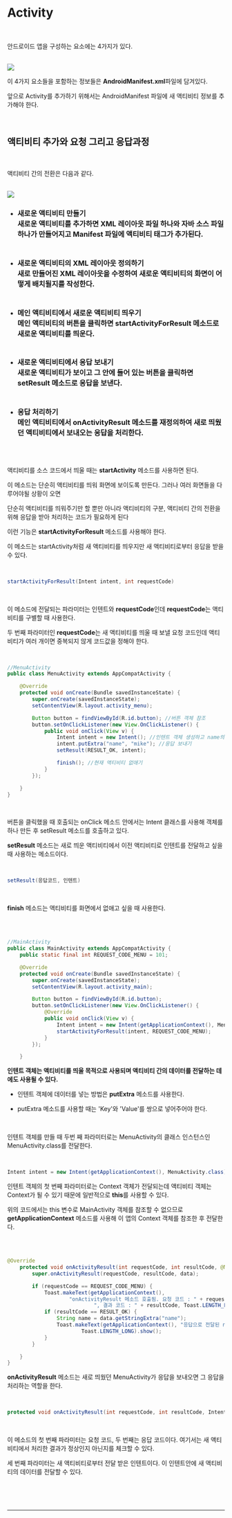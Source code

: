 # Activity

<br>

안드로이드 앱을 구성하는 요소에는 4가지가 있다.

<br>

<img src="./../../img/android_Component.jpg">

<br>

이 4가지 요소들을 포함하는 정보들은 **AndroidManifest.xml**파일에 담겨있다.

앞으로 Activity를 추가하기 위해서는 AndroidManifest 파일에 새 액티비티 정보를 추가해야 한다.

<br>

## 액티비티 추가와 요청 그리고 응답과정

<br>

액티비티 간의 전환은 다음과 같다.

<br>

<img src="./../../img/Activity.jpg">

<br>

-   ### 새로운 액티비티 만들기<br> 새로운 액티비티를 추가하면 XML 레이아웃 파일 하나와 자바 소스 파일 하나가 만들어지고 Manifest 파일에 액티비티 태그가 추가된다. <br> <br>
-   ### 새로운 액티비티의 XML 레이아웃 정의하기<br> 새로 만들어진 XML 레이아웃을 수정하여 새로운 액티비티의 화면이 어떻게 배치될지를 작성한다. <br> <br>
-   ### 메인 액티비티에서 새로운 액티비티 띄우기<br> 메인 액티비티의 버튼을 클릭하면 startActivityForResult 메소드로 새로운 액티비티를 띄운다. <br> <br>
-   ### 새로운 액티비티에서 응답 보내기<br> 새로운 액티비티가 보이고 그 안에 들어 있는 버튼을 클릭하면 setResult 메소드로 응답을 보낸다. <br> <br>
-   ### 응답 처리하기<br> 메인 액티비티에서 onActivityResult 메소드를 재정의하여 새로 띄웠던 액티비티에서 보내오는 응답을 처리한다.

<br>

<br>

액티비티를 소스 코드에서 띄울 때는 **startActivity** 메소드를 사용하면 된다.

이 메소드는 단순히 액티비티를 띄워 화면에 보이도록 만든다. 그러나 여러 화면들을 다루어야될 상황이 오면

단순히 액티비티를 띄워주기만 할 뿐만 아니라 액티비티의 구분, 액티비티 간의 전환을 위해 응답을 받아 처리하는 코드가 필요하게 된다

이런 기능은 **startActivityForResult** 메소드를 사용해야 한다.

이 메소드는 startActivity처럼 새 액티비티를 띄우지만 새 액티비티로부터 응답을 받을 수 있다.

<br>

```java
startActivityForResult(Intent intent, int requestCode)
```

<br>

이 메소드에 전달되는 파라미터는 인텐트와 **requestCode**인데 **requestCode**는 액티비티를 구별할 때 사용한다.

두 번째 파라미터인 **requestCode**는 새 액티비티를 띄울 때 보낼 요청 코드인데 액티비티가 여러 개이면 중복되지 않게 코드값을 정해야 한다.
<br>

<br>

```java
//MenuActivity
public class MenuActivity extends AppCompatActivity {

    @Override
    protected void onCreate(Bundle savedInstanceState) {
        super.onCreate(savedInstanceState);
        setContentView(R.layout.activity_menu);

        Button button = findViewById(R.id.button); //버튼 객체 참조
        button.setOnClickListener(new View.OnClickListener() {
            public void onClick(View v) {
                Intent intent = new Intent(); //인텐트 객체 생성하고 name의 값을 부가 데이터로 넣기
                intent.putExtra("name", "mike"); //응답 보내기
                setResult(RESULT_OK, intent);

                finish(); //현재 액티비티 없애기
            }
        });

    }
}

```

<br>

버튼을 클릭했을 때 호출되는 onClick 메소드 안에서는 Intent 클래스를 사용해 객체를 하나 만든 후 setResult 메소드를 호출하고 있다.

**setResult** 메소드는 새로 띄운 액티비티에서 이전 액티비티로 인텐트를 전달하고 싶을 때 사용하는 메소드이다.

<br>

```java
setResult(응답코드, 인텐트)
```

<br>

**finish** 메소드는 액티비티를 화면에서 없애고 싶을 때 사용한다.

<br>

<br>

```java
//MainActivity
public class MainActivity extends AppCompatActivity {
    public static final int REQUEST_CODE_MENU = 101;

    @Override
    protected void onCreate(Bundle savedInstanceState) {
        super.onCreate(savedInstanceState);
        setContentView(R.layout.activity_main);

        Button button = findViewById(R.id.button);
        button.setOnClickListener(new View.OnClickListener() {
            @Override
            public void onClick(View v) {
                Intent intent = new Intent(getApplicationContext(), MenuActivity.class);
                startActivityForResult(intent, REQUEST_CODE_MENU);
            }
        });

    }
```

**인텐트 객체는 액티비티를 띄울 목적으로 사용되며 액티비티 간의 데이터를 전달하는 데에도 사용될 수 있다.**

-   인텐트 객체에 데이터를 넣는 방법은 **putExtra** 메소드를 사용한다.

-   putExtra 메소드를 사용할 때는 'Key'와 'Value'를 쌍으로 넣어주어야 한다.

<br>

인텐트 객체를 만들 때 두번 째 파라미터로는 MenuActivity의 클래스 인스턴스인 MenuActivity.class를 전달한다.

<br>

```java
Intent intent = new Intent(getApplicationContext(), MenuActivity.class);
```

인텐트 객체의 첫 번째 파라미터로는 Context 객체가 전달되는데 액티비티 객체는 Context가 될 수 있기 때문에 일반적으로 **this**를 사용할 수 있다.

위의 코드에서는 this 변수로 MainActivity 객체를 참조할 수 없으므로 **getApplicationContext** 메소드를 사용해 이 앱의 Context 객체를 참조한 후 전달한다.

<br>

<br>

```java
@Override
    protected void onActivityResult(int requestCode, int resultCode, @Nullable Intent data) {
        super.onActivityResult(requestCode, resultCode, data);

        if (requestCode == REQUEST_CODE_MENU) {
            Toast.makeText(getApplicationContext(),
                    "onActivityResult 메소드 호출됨. 요청 코드 : " + requestCode +
                            ", 결과 코드 : " + resultCode, Toast.LENGTH_LONG).show();
            if (resultCode == RESULT_OK) {
                String name = data.getStringExtra("name");
                Toast.makeText(getApplicationContext(), "응답으로 전달된 name : " + name,
                        Toast.LENGTH_LONG).show();
            }
        }

    }
}
```

**onActivityResult** 메소드는 새로 띄웠던 MenuActivity가 응답을 보내오면 그 응답을 처리하는 역할을 한다.

<br>

```java
protected void onActivityResult(int requestCode, int resultCode, Intent intent)
```

<br>

이 메소드의 첫 번째 파라미터는 요청 코드, 두 번째는 응답 코드이다. 여기서는 새 액티비티에서 처리한 결과가 정상인지 아닌지를 체크할 수 있다.

세 번째 파라미터는 새 액티비티로부터 전달 받은 인텐트이다. 이 인텐트안에 새 액티비티의 데이터를 전달할 수 있다.

<br>

<br>

<br>

---
